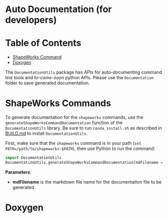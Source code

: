 
Auto Documentation (for developers)
===================

Table of Contents
====================
- [ShapeWorks Command](#shapeworks-commands) 
- [Doxygen](#doxygen)


The `DocumentationUtils` package has APIs for auto-documenting command line tools and *to-come-soon* python APIs. Please use the `Documentation` folder to save generated documentation.

ShapeWorks Commands
=====================

To generate documentation for the `shapeworks` commands, use the `generateShapeWorksCommandDocumentation` function of the `DocumentationUtils` library. Be sure to run `conda_install.sh` as described in [BUILD.md](../Documentation/Build/BUILD.md) to install `DocumentationUtils`.

First, make sure that the `shapeworks` command is in your path (`set PATH=/path/to/shapeworks:$PATH`), then use Python to run the command:

```python
import DocumentationUtils
DocumentationUtils.generateShapeWorksCommandDocumentation(mdFilename = '/path/to/ShapeWorks/Documentation/ShapeWorksCommands/ShapeWorksCommands.md')
```

**Parameters**:   
  - **mdFilename** is the markdown file name for the documentation file to be generated
  
  
Doxygen
=====================
